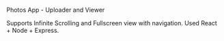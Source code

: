 Photos App - Uploader and Viewer

Supports Infinite Scrolling and Fullscreen view with navigation. Used React + Node + Express. 
